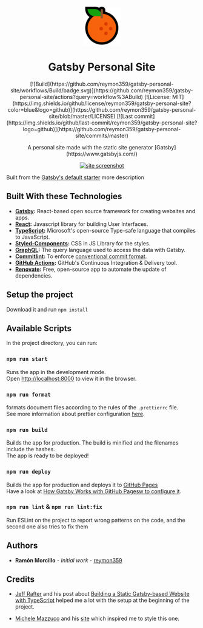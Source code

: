 <!-- Logo (with link) -->
<p align="center">
  <a href="https://github.com/reymon359/gatsby-personal-site">
    <img alt="gatsby-personal-site" src="./static/images/favicon/orange.png" width="100" />
  </a>
</p>

<!-- Title -->
<h1 align="center">
  Gatsby Personal Site
</h1>

<!-- Badges (with link) -->
<p align="center">
[![Build](https://github.com/reymon359/gatsby-personal-site/workflows/Build/badge.svg)](https://github.com/reymon359/gatsby-personal-site/actions?query=workflow%3ABuild) 
[![License: MIT](https://img.shields.io/github/license/reymon359/gatsby-personal-site?color=blue&logo=github)](https://github.com/reymon359/gatsby-personal-site/blob/master/LICENSE) 
[![Last commit](https://img.shields.io/github/last-commit/reymon359/gatsby-personal-site?logo=github)](https://github.com/reymon359/gatsby-personal-site/commits/master) 
</p>

<!-- Small description -->
<p align="center">
A personal site made with the static site generator [Gatsby](https://www.gatsbyjs.com/)
</p>

<!-- Screenshot or video (with link) -->
<p align="center">
  <a href="https://www.ramonmorcillo.com">
    <img alt="site screenshot" src="./static/images/favicon/site_screenshot.png" />
  </a>
</p>

<!-- Long description -->
Built from the [Gatsby's default starter](https://github.com/gatsbyjs/gatsby-starter-default) more description

<!-- Technologies -->
## Built With these Technologies

- **[Gatsby](https://www.gatsbyjs.com/):** React-based open source framework for creating websites and apps.
- **[React](https://reactjs.org/):** Javascript library for building User Interfaces.
- **[TypeScript](https://www.typescriptlang.org/):** Microsoft's open-source Type-safe language that compiles to JavaScript.
- **[Styled-Components](https://styled-components.com):** CSS in JS Library for the styles.
- **[GraphQL](https://graphql.org/):** The query language used to access the data with Gatsby.
- **[Commitlint](https://github.com/conventional-changelog/commitlint):** To enforce [conventional commit format](https://www.conventionalcommits.org/).
- **[GitHub Actions](https://github.com/features/actions):** GitHub's Continuous Integration & Delivery tool.
- **[Renovate](https://renovate.whitesourcesoftware.com/):** Free, open-source app to automate the update of dependencies.

<!-- Project Setup -->
## Setup the project

Download it and run `npm install`

<!-- Available Scripts -->
## Available Scripts

In the project directory, you can run:

### `npm run start`

Runs the app in the development mode.<br />
Open [http://localhost:8000](http://localhost:8000) to view it in the browser.


### `npm run format`

formats document files according to the rules of the `.prettierrc` file.<br />
See more information about prettier configuration [here](https://prettier.io/docs/en/configuration.html).

### `npm run build`

Builds the app for production. The build is minified and 
the filenames include the hashes.<br />
The app is ready to be deployed!

### `npm run deploy`

Builds the app for production and deploys it to [GitHub Pages](https://pages.github.com/) <br />
Have a look at [How Gatsby Works with GitHub Pagesw to configure it](https://www.gatsbyjs.com/docs/how-gatsby-works-with-github-pages/).

### `npm run lint` & `npm run lint:fix`

Run ESLint on the project to report wrong patterns on the code, and the second one also tries to fix them

<!-- Authors -->
## Authors

- **Ramón Morcillo** - _Initial work_ - [reymon359](https://github.com/reymon359)

<!-- Credits -->
## Credits

- [Jeff Rafter](https://github.com/jeffrafter) and his post about [Building a Static Gatsby-based Website with TypeScript](https://jeffrafter.com/gatsby-with-typescript/) helped me a lot with the setup at the beginning of the project.

- [Michele Mazzuco](https://github.com/michelemazzucco) and his [site](https://www.michelemazzucco.it/) which inspired me to style this one.

